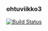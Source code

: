 ### ohtuviikko3

[![Build Status](https://travis-ci.org/iilumme/ohtuviikko3.svg)](https://travis-ci.org/iilumme/ohtuviikko3)

